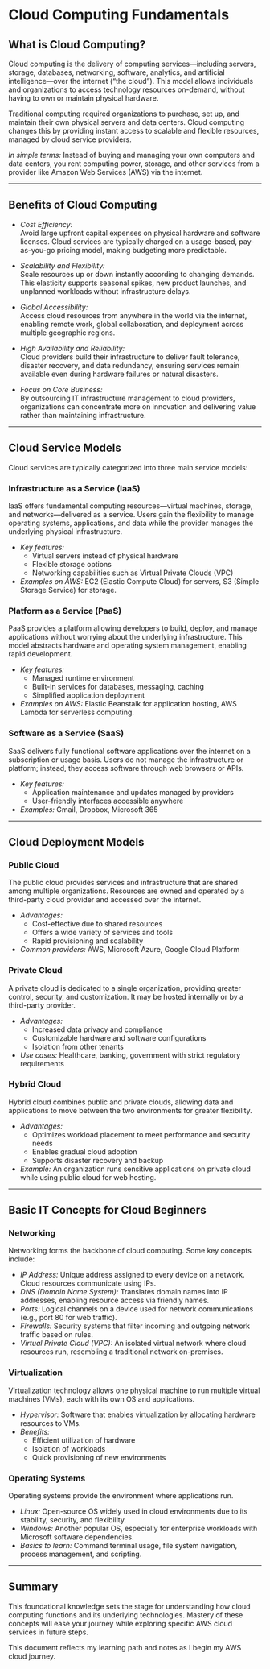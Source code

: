 # Cloud Computing Fundamentals

## What is Cloud Computing?

Cloud computing is the delivery of computing services—including servers, storage, databases, networking, software, analytics, and artificial intelligence—over the internet (“the cloud”). This model allows individuals and organizations to access technology resources on-demand, without having to own or maintain physical hardware.

Traditional computing required organizations to purchase, set up, and maintain their own physical servers and data centers. Cloud computing changes this by providing instant access to scalable and flexible resources, managed by cloud service providers.

*In simple terms:* Instead of buying and managing your own computers and data centers, you rent computing power, storage, and other services from a provider like Amazon Web Services (AWS) via the internet.

---

## Benefits of Cloud Computing

- *Cost Efficiency:*  
  Avoid large upfront capital expenses on physical hardware and software licenses. Cloud services are typically charged on a usage-based, pay-as-you-go pricing model, making budgeting more predictable.

- *Scalability and Flexibility:*  
  Scale resources up or down instantly according to changing demands. This elasticity supports seasonal spikes, new product launches, and unplanned workloads without infrastructure delays.

- *Global Accessibility:*  
  Access cloud resources from anywhere in the world via the internet, enabling remote work, global collaboration, and deployment across multiple geographic regions.

- *High Availability and Reliability:*  
  Cloud providers build their infrastructure to deliver fault tolerance, disaster recovery, and data redundancy, ensuring services remain available even during hardware failures or natural disasters.

- *Focus on Core Business:*  
  By outsourcing IT infrastructure management to cloud providers, organizations can concentrate more on innovation and delivering value rather than maintaining infrastructure.

---

## Cloud Service Models

Cloud services are typically categorized into three main service models:

### Infrastructure as a Service (IaaS)
IaaS offers fundamental computing resources—virtual machines, storage, and networks—delivered as a service. Users gain the flexibility to manage operating systems, applications, and data while the provider manages the underlying physical infrastructure.

- *Key features:*  
  - Virtual servers instead of physical hardware  
  - Flexible storage options  
  - Networking capabilities such as Virtual Private Clouds (VPC)  
- *Examples on AWS:* EC2 (Elastic Compute Cloud) for servers, S3 (Simple Storage Service) for storage.

### Platform as a Service (PaaS)
PaaS provides a platform allowing developers to build, deploy, and manage applications without worrying about the underlying infrastructure. This model abstracts hardware and operating system management, enabling rapid development.

- *Key features:*  
  - Managed runtime environment  
  - Built-in services for databases, messaging, caching  
  - Simplified application deployment  
- *Examples on AWS:* Elastic Beanstalk for application hosting, AWS Lambda for serverless computing.

### Software as a Service (SaaS)
SaaS delivers fully functional software applications over the internet on a subscription or usage basis. Users do not manage the infrastructure or platform; instead, they access software through web browsers or APIs.

- *Key features:*  
  - Application maintenance and updates managed by providers  
  - User-friendly interfaces accessible anywhere  
- *Examples:* Gmail, Dropbox, Microsoft 365

---

## Cloud Deployment Models

### Public Cloud
The public cloud provides services and infrastructure that are shared among multiple organizations. Resources are owned and operated by a third-party cloud provider and accessed over the internet.

- *Advantages:*  
  - Cost-effective due to shared resources  
  - Offers a wide variety of services and tools  
  - Rapid provisioning and scalability  
- *Common providers:* AWS, Microsoft Azure, Google Cloud Platform

### Private Cloud
A private cloud is dedicated to a single organization, providing greater control, security, and customization. It may be hosted internally or by a third-party provider.

- *Advantages:*  
  - Increased data privacy and compliance  
  - Customizable hardware and software configurations  
  - Isolation from other tenants  
- *Use cases:* Healthcare, banking, government with strict regulatory requirements

### Hybrid Cloud
Hybrid cloud combines public and private clouds, allowing data and applications to move between the two environments for greater flexibility.

- *Advantages:*  
  - Optimizes workload placement to meet performance and security needs  
  - Enables gradual cloud adoption  
  - Supports disaster recovery and backup  
- *Example:* An organization runs sensitive applications on private cloud while using public cloud for web hosting.

---

## Basic IT Concepts for Cloud Beginners

### Networking
Networking forms the backbone of cloud computing. Some key concepts include:

- *IP Address:* Unique address assigned to every device on a network. Cloud resources communicate using IPs.
- *DNS (Domain Name System):* Translates domain names into IP addresses, enabling resource access via friendly names.
- *Ports:* Logical channels on a device used for network communications (e.g., port 80 for web traffic).
- *Firewalls:* Security systems that filter incoming and outgoing network traffic based on rules.
- *Virtual Private Cloud (VPC):* An isolated virtual network where cloud resources run, resembling a traditional network on-premises.

### Virtualization
Virtualization technology allows one physical machine to run multiple virtual machines (VMs), each with its own OS and applications.

- *Hypervisor:* Software that enables virtualization by allocating hardware resources to VMs.
- *Benefits:*  
  - Efficient utilization of hardware  
  - Isolation of workloads  
  - Quick provisioning of new environments  

### Operating Systems
Operating systems provide the environment where applications run.

- *Linux:* Open-source OS widely used in cloud environments due to its stability, security, and flexibility.
- *Windows:* Another popular OS, especially for enterprise workloads with Microsoft software dependencies.
- *Basics to learn:* Command terminal usage, file system navigation, process management, and scripting.

---

## Summary

This foundational knowledge sets the stage for understanding how cloud computing functions and its underlying technologies. Mastery of these concepts will ease your journey while exploring specific AWS cloud services in future steps.

This document reflects my learning path and notes as I begin my AWS cloud journey.
